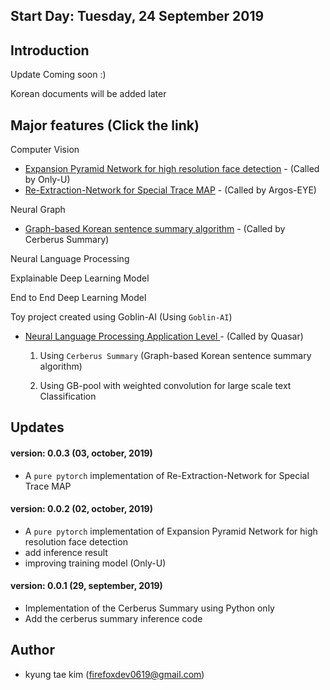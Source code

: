 ## Start Day: Tuesday, 24 September 2019

## Introduction
Update Coming soon :)

Korean documents will be added later

## Major features (Click the link)

Computer Vision
- [Expansion Pyramid Network for high resolution face detection](https://github.com/helakim/goblin-ai/tree/master/pytorch_version/face_detection) - (Called by Only-U)
- [Re-Extraction-Network for Special Trace MAP](https://github.com/helakim/goblin-ai/tree/master/pytorch_version/re_extraction_network) - (Called by Argos-EYE)

Neural Graph

- [Graph-based Korean sentence summary algorithm](https://github.com/helakim/goblin-ai/tree/master/graph_algorithm/text_summary) - (Called by Cerberus Summary)

Neural Language Processing

Explainable Deep Learning Model

End to End Deep Learning Model

Toy project created using Goblin-AI (Using `Goblin-AI`)
 - [Neural Language Processing Application Level ]() - (Called by Quasar) 
    1.  Using `Cerberus Summary` (Graph-based Korean sentence summary algorithm)
    
    2.  Using GB-pool with weighted convolution for large scale text Classification
## Updates

#### version: 0.0.3 (03, october, 2019)
 - A `pure pytorch` implementation of Re-Extraction-Network for Special Trace MAP
 
#### version: 0.0.2 (02, october, 2019)
 - A `pure pytorch` implementation of Expansion Pyramid Network for high resolution face detection
 - add inference result
 - improving training model (Only-U)  

#### version: 0.0.1 (29, september, 2019)
 - Implementation of the Cerberus Summary using Python only
 - Add the cerberus summary inference code
   
## Author
 - kyung tae kim (firefoxdev0619@gmail.com)